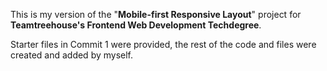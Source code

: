 This is my version of the "**Mobile-first Responsive Layout**" project for **Teamtreehouse's Frontend Web Development Techdegree**.

Starter files in Commit 1 were provided, the rest of the code and files were created and added by myself.
